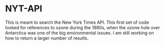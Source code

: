 # NYT-API
This is meant to search the New York Times API. This first set of code looked for references to ozone during the 1980s, when the ozone hole over Antarctica was one of the big environmental issues. I am still working on how to return a larger number of results.
